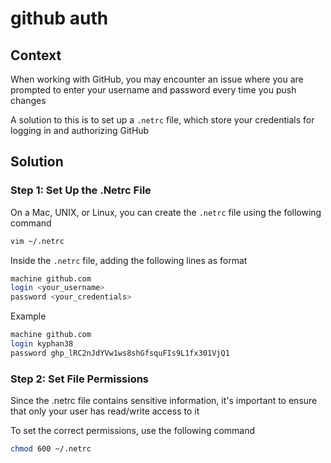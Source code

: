 # github auth

## Context

When working with GitHub, you may encounter an issue where you are prompted to enter your username and password every time you push changes

A solution to this is to set up a `.netrc` file, which store your credentials for logging in and authorizing GitHub

## Solution

### Step 1: Set Up the .Netrc File

On a Mac, UNIX, or Linux, you can create the `.netrc` file using the following command

``` bash
vim ~/.netrc
```

Inside the `.netrc` file, adding the following lines as format

``` bash
machine github.com
login <your_username>
password <your_credentials>
```

Example

``` bash
machine github.com
login kyphan38
password ghp_lRC2nJdYVw1ws8shGfsquFIs9L1fx301VjQ1
```

### Step 2: Set File Permissions

Since the .netrc file contains sensitive information, it's important to ensure that only your user has read/write access to it

To set the correct permissions, use the following command

``` bash
chmod 600 ~/.netrc
```
